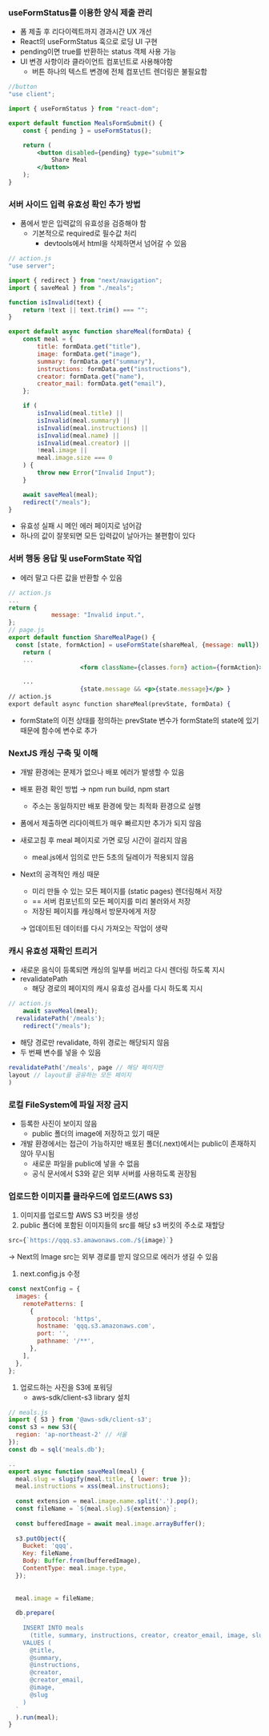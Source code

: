 ### useFormStatus를 이용한 양식 제출 관리

- 폼 제출 후 리다이렉트까지 경과시간 UX 개선
- React의 useFormStatus 훅으로 로딩 UI 구현
- pending이면 true를 반환하는 status 객체 사용 가능
- UI 변경 사항이라 클라이언트 컴포넌트로 사용해야함
    - 버튼 하나의 텍스트 변경에 전체 컴포넌트 렌더링은 불필요함

```jsx
//button
"use client";

import { useFormStatus } from "react-dom";

export default function MealsFormSubmit() {
	const { pending } = useFormStatus();

	return (
		<button disabled={pending} type="submit">
			Share Meal
		</button>
	);
}

```

### 서버 사이드 입력 유효성 확인 추가 방법

- 폼에서 받은 입력값의 유효성을 검증해야 함
    - 기본적으로 required로 필수값 처리
        - devtools에서 html을 삭제하면서 넘어갈 수 있음

```jsx
// action.js
"use server";

import { redirect } from "next/navigation";
import { saveMeal } from "./meals";

function isInvalid(text) {
	return !text || text.trim() === "";
}

export default async function shareMeal(formData) {
	const meal = {
		title: formData.get("title"),
		image: formData.get("image"),
		summary: formData.get("summary"),
		instructions: formData.get("instructions"),
		creator: formData.get("name"),
		creator_mail: formData.get("email"),
	};

	if (
		isInvalid(meal.title) ||
		isInvalid(meal.summary) ||
		isInvalid(meal.instructions) ||
		isInvalid(meal.name) ||
		isInvalid(meal.creator) ||
		!meal.image ||
		meal.image.size === 0
	) {
		throw new Error("Invalid Input");
	}

	await saveMeal(meal);
	redirect("/meals");
}

```

- 유효성 실패 시 메인 에러 페이지로 넘어감
- 하나의 값이 잘못되면 모든 입력값이 날아가는 불편함이 있다

### 서버 행동 응답 및 useFormState 작업

- 에러 말고 다른 값을 반환할 수 있음

```jsx
// action.js
...
return {
			message: "Invalid input.",
};
// page.js
export default function ShareMealPage() {
  const [state, formAction] = useFormState(shareMeal, {message: null});
	return (
	...
					<form className={classes.form} action={formAction}>

	...
					{state.message && <p>{state.message}</p> }
// action.js
export default async function shareMeal(prevState, formData) {

```

- formState의 이전 상태를 정의하는 prevState 변수가 formState의 state에 있기 때문에 함수에 변수로 추가

### NextJS 캐싱 구축 및 이해

- 개발 환경에는 문제가 없으나 배포 에러가 발생할 수 있음
- 배포 환경 확인 방법 → npm run build, npm start
    - 주소는 동일하지만 배포 환경에 맞는 최적화 환경으로 실행
- 폼에서 제출하면 리다이렉트가 매우 빠르지만 추가가 되지 않음
- 새로고침 후 meal 페이지로 가면 로딩 시간이 걸리지 않음
    - meal.js에서 임의로 만든 5초의 딜레이가 적용되지 않음
- Next의 공격적인 캐싱 때문
    - 미리 만들 수 있는 모든 페이지를 (static pages) 렌더링해서 저장
    - == 서버 컴포넌트의 모든 페이지를 미리 불러와서 저장
    - 저장된 페이지를 캐싱해서 방문자에게 저장
    
    → 업데이트된 데이터를 다시 가져오는 작업이 생략
    

### 캐시 유효성 재확인 트리거

- 새로운 음식이 등록되면 캐싱의 일부를 버리고 다시 렌더링 하도록 지시
- revalidatePath
    - 해당 경로의 페이지의 캐시 유효성 검사를 다시 하도록 지시

```jsx
// action.js
	await saveMeal(meal);
  revalidatePath('/meals');
	redirect("/meals");
```

- 해당 경로만 revalidate, 하위 경로는 해당되지 않음
- 두 번째 변수를 넣을 수 있음

```jsx
revalidatePath('/meals', page // 해당 페이지만
layout // layout을 공유하는 모든 페이지
)
```

### 로컬 FileSystem에 파일 저장 금지

- 등록한 사진이 보이지 않음
    - public 폴더의 image에 저장하고 있기 때문
- 개발 환경에서는 접근이 가능하지만 배포된 폴더(.next)에서는 public이 존재하지 않아 무시됨
    - 새로운 파일을 public에 넣을 수 없음
    - 공식 문서에서 S3와 같은 외부 서버를 사용하도록 권장됨

### 업로드한 이미지를 클라우드에 업로드(AWS S3)

1. 이미지를 업로드할 AWS S3 버킷을 생성
2. public 폴더에 포함된 이미지들의 src를 해당 s3 버킷의 주소로 재할당

```jsx
src={`https://qqq.s3.amawonaws.com./${image}`}
```

→ Next의 Image src는 외부 경로를 받지 않으므로 에러가 생길 수 있음

1. next.config.js 수정

```jsx
const nextConfig = {
  images: {
    remotePatterns: [
      {
        protocol: 'https',
        hostname: 'qqq.s3.amazonaws.com',
        port: '',
        pathname: '/**',
      },
    ],
  },
};
```

1. 업로드하는 사진을 S3에 포워딩
    - aws-sdk/client-s3 library 설치

```jsx
// meals.js
import { S3 } from '@aws-sdk/client-s3';
const s3 = new S3({
  region: 'ap-northeast-2' // 서울
});
const db = sql('meals.db');

.. 
export async function saveMeal(meal) {
  meal.slug = slugify(meal.title, { lower: true });
  meal.instructions = xss(meal.instructions);
 
  const extension = meal.image.name.split('.').pop();
  const fileName = `${meal.slug}.${extension}`;
 
  const bufferedImage = await meal.image.arrayBuffer();
 
  s3.putObject({
    Bucket: 'qqq',
    Key: fileName,
    Body: Buffer.from(bufferedImage),
    ContentType: meal.image.type,
  });
 
 
  meal.image = fileName;
 
  db.prepare(
    `
    INSERT INTO meals
      (title, summary, instructions, creator, creator_email, image, slug)
    VALUES (
      @title,
      @summary,
      @instructions,
      @creator,
      @creator_email,
      @image,
      @slug
    )
  `
  ).run(meal);
}
```
